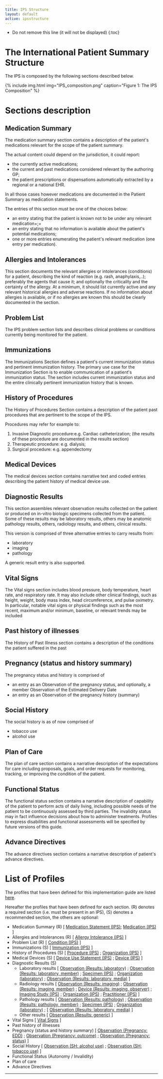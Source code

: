 ```yaml
---
title: IPS Structure
layout: default
active: ipsstructure
---
```



<!-- TOC  the css styling for this is \pages\assets\css\project.css under 'markdown-toc'-->

* Do not remove this line (it will not be displayed)
{:toc}


<!-- end TOC -->


# The International Patient Summary Structure

The IPS is composed by the following sections described below.

<!--
<div class="image">
<img src="assets/images/IPS_composition.png" width="400" />
<div>The IPS Composition</div>
<p></p>
</div>
-->

{% include img.html img="IPS_composition.png" caption="Figure 1: The IPS Composition" %}

# Sections description

## Medication Summary


The medication summary section contains a description of the patient's medications relevant for the scope of the patient summary.

The actual content could depend on the jurisdiction, it could report:
- the currently active medications;
- the current and past medications considered relevant by the authoring GP;
- the patient prescriptions or dispensations automatically extracted by a regional or a national EHR.

In all those cases however medications are documented in the Patient Summary as medication statements.

The entries of this section must be one of the choices below:
- an entry stating that the patient is known not to be under any relevant medication+;+
- an entry stating that no information is available about the patient's potential medications;
- one or more entries enumerating the patient's relevant medication (one entry per medication).


## Allergies and Intolerances

This section documents the relevant allergies or intolerances (conditions) for a patient, describing the kind of reaction (e.g. rash, anaphylaxis,..); preferably the agents that cause it; and optionally the criticality and the certainty of the allergy.
At a minimum, it should list currently active and any relevant historical allergies and adverse reactions.
If no information about allergies is available, or if no allergies are known this should be clearly documented in the section.


## Problem List

The IPS problem section lists and describes clinical problems or conditions currently being monitored for the patient.

## Immunizations

The Immunizations Section defines a patient's current immunization status and pertinent immunization history.
The primary use case for the Immunization Section is to enable communication of a patient's immunization status.
The section includes current immunization status and the entire clinically pertinent immunization history that is known.

## History of Procedures

The History of Procedures Section contains a description of the patient past procedures that are pertinent to the scope of the IPS.

Procedures may refer for example to:
1. Invasive Diagnostic procedure:e.g. Cardiac catheterization; (the results of these procedure are documented in the results section)
2. Therapeutic procedure: e.g. dialysis;
3. Surgical procedure: e.g. appendectomy

## Medical Devices
The medical devices section contains narrative text and coded entries describing the patient history of medical device use.

## Diagnostic Results
This section assembles relevant observation results collected on the patient or produced on in-vitro biologic specimens collected from the patient. Some of these results may be laboratory results, others may be anatomic pathology results, others, radiology results, and others, clinical results.

This version is comprised of three alternative entries to carry results from:
* laboratory
* imaging
* pathology

A generic result entry is also supported.

## Vital Signs
The Vital signs section includes blood pressure, body temperature, heart rate, and respiratory rate. It may also include other clinical findings, such as height, weight, body mass index, head circumference, and pulse oximetry. In particular, notable vital signs or physical findings such as the most recent, maximum and/or minimum, baseline, or relevant trends may be included

## Past history of illnesses
The History of Past Illness section contains a description of the conditions the patient suffered in the past

## Pregnancy (status and history summary)
The pregnancy status and history is comprised of 
* an entry as an Observation of the pregnancy status, and optionally, a member Observation of the Estimated Delivery Date
* an entry as an Observation of the pregnancy history (summary)

## Social History
The social history is as of now comprised of 
* tobacco use
* alcohol use

## Plan of Care
The plan of care section contains a narrative description of the expectations for care including proposals, goals, and order requests for monitoring, tracking, or improving the condition of the patient.

## Functional Status
The functional status section contains a narrative description of capability of the patient to perform acts of daily living, including possible needs of the patient to be continuously assessed by third parties. The invalidity status may in fact influence decisions about how to administer treatments.
Profiles to express disabilities and functional assessments will be specified by future versions of this guide.

## Advance Directives
The advance directives section contains a narrative description of patient's advance directives.

# List of Profiles

The profiles that have been defined for this implementation guide are listed <a href="profiles.html">here</a>. 

Hereafter the profiles that have been defined for each section. (R) denotes a required section (i.e. must be present in an IPS), (S) denotes a recommended section, the others are optional:
* Medication Summary (R) [ <a href="StructureDefinition-MedicationStatement-uv-ips.html">Medication Statement (IPS)</a>; <a href="StructureDefinition-Medication-uv-ips.html">Medication (IPS)</a> ]
* Allergies and Intolerances (R) [ <a href="StructureDefinition-AllergyIntolerance-uv-ips.html">Allergy Intolerance (IPS)</a> ]
* Problem List (R) [ <a href="StructureDefinition-Condition-uv-ips.html">Condition (IPS)</a> ]
* Immunizations (S)
 [ <a href="StructureDefinition-Immunization-uv-ips.html">Immunization (IPS)</a> ]
* History of Procedures (S)
 [ <a href="StructureDefinition-Procedure-uv-ips.html">Procedure (IPS)</a> ;
 <a href="StructureDefinition-Organization-observation-uv-ips.html">Organization (IPS)</a> ]
* Medical Devices (S)
 [ <a href="StructureDefinition-DeviceUseStatement-uv-ips.html">Device Use Statement (IPS)</a> ;
 <a href="StructureDefinition-Device-uv-ips.html">Device (IPS)</a> ]
* Diagnostic Results (S)
  * Laboratory results 
   [ <a href="StructureDefinition-Observation-laboratory-uv-ips.html">Observation (Results: laboratory)</a> ;
   <a href="StructureDefinition-Observation-member-laboratory-uv-ips.html">Observation (Results: laboratory, member)</a> ;
   <a href="StructureDefinition-Specimen-uv-ips.html">Specimen (IPS)</a> ;
   <a href="StructureDefinition-Organization-laboratory-uv-ips.html">Organization (laboratory)</a> ;
   <a href="StructureDefinition-Observation-media-uv-ips.html">Observation (Results: laboratory, media)</a> ]
  * Radiology results
   [ <a href="StructureDefinition-Observation-imaging-uv-ips.html">Observation (Results: imaging)</a> ;
   <a href="StructureDefinition-Observation-member-imaging-uv-ips.html">Observation (Results: imaging, member)</a> ;
   <a href="StructureDefinition-Device-observer-uv-ips.html">Device (Results: imaging, observer)</a> ;
   <a href="StructureDefinition-ImagingStudy-uv-ips.html">Imaging Study (IPS)</a> ;
   <a href="StructureDefinition-Organization-observation-uv-ips.html">Organization (IPS)</a> ;
   <a href="StructureDefinition-Practitioner-uv-ips.html">Practitioner (IPS)</a> ]
  * Pathology results
   [ <a href="StructureDefinition-Observation-pathology-uv-ips.html">Observation (Results: pathology)</a> ;
   <a href="StructureDefinition-Observation-member-pathology-uv-ips.html">Observation (Results: pathology, member)</a> ;
   <a href="StructureDefinition-Specimen-uv-ips.html">Specimen (IPS)</a> ;
   <a href="StructureDefinition-Organization-laboratory-uv-ips.html">Organization (laboratory)</a> ;
   [ <a href="StructureDefinition-Observation-media-uv-ips.html">Observation (Results: laboratory, media)</a> ]
  * Other results 
   [ <a href="StructureDefinition-Observation-uv-ips.html">Observation (Results: generic)</a> ]
* Vital Signs 
  [ <a href="{{site.data.fhir.path}}vitalsigns.html">Vital Signs</a> ]
* Past history of illnesses
* Pregnancy (status and history summary)
 [ <a href="StructureDefinition-Observation-pregnancy-edd-uv-ips.html">Observation (Pregnancy: EDD)</a> ;
 <a href="StructureDefinition-Observation-pregnancy-outcome-uv-ips.html">Observation (Pregnancy: outcome)</a> ;
 <a href="StructureDefinition-Observation-pregnancy-status-uv-ips.html">Observation (Pregnancy: status)</a> ]
* Social History
 [ <a href="StructureDefinition-Observation-alcoholuse-uv-ips.html">Observation (SH: alcohol use)</a> ;
 <a href="StructureDefinition-Observation-tobaccouse-uv-ips.html">Observation (SH: tobacco use)</a> ]
* Functional Status (Autonomy / Invalidity)
* Plan of care
* Advance Directives

---

